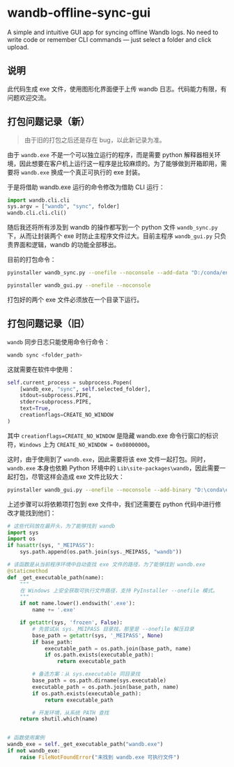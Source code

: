 # wandb-offline-sync-gui
A simple and intuitive GUI app for syncing offline Wandb logs. No need to write code or remember CLI commands — just select a folder and click upload.

## 说明

此代码生成 exe 文件，使用图形化界面便于上传 wandb 日志。代码能力有限，有问题欢迎交流。

## 打包问题记录（新）

>  由于旧的打包之后还是存在 bug，以此新记录为准。

由于 `wandb.exe` 不是一个可以独立运行的程序，而是需要 python 解释器相关环境，因此想要在客户机上运行这一程序是比较麻烦的。为了能够做到开箱即用，需要将 `wandb.exe` 换成一个真正可执行的 exe 封装。

于是将借助 wandb.exe 运行的命令修改为借助 CLI 运行：

```python
import wandb.cli.cli
sys.argv = ["wandb", "sync", folder]
wandb.cli.cli.cli()
```

随后我还将所有涉及到 wandb 的操作都写到一个 python 文件 `wandb_sync.py` 下，从而让封装两个 exe 时防止主程序文件过大。目前主程序 `wandb_gui.py` 只负责界面和逻辑，wandb 的功能全部移出。

目前的打包命令：

```bash
pyinstaller wandb_sync.py --onefile --noconsole --add-data "D:/conda/envs/exe/Lib/site-packages/wandb/vendor;wandb/vendor"
```

```bash
pyinstaller wandb_gui.py --onefile --noconsole
```

打包好的两个 exe 文件必须放在一个目录下运行。

## 打包问题记录（旧）

`wandb` 同步日志只能使用命令行命令：

```bash
wandb sync <folder_path>
```

这就需要在软件中使用：

```python
self.current_process = subprocess.Popen(
    [wandb_exe, "sync", self.selected_folder],
    stdout=subprocess.PIPE,
    stderr=subprocess.PIPE,
    text=True,
    creationflags=CREATE_NO_WINDOW
)
```

其中 `creationflags=CREATE_NO_WINDOW` 是隐藏 wandb.exe 命令行窗口的标识符，`Windows` 上为 `CREATE_NO_WINDOW = 0x08000000`。 

这时，由于使用到了 `wandb.exe`，因此需要将该 exe 文件一起打包。同时，`wandb.exe` 本身也依赖 Python 环境中的 `Lib\site-packages\wandb`，因此需要一起打包，尽管这样会造成 exe 文件比较大：

```bash
pyinstaller wandb_gui.py --onefile --noconsole --add-binary "D:\conda\envs\exe\Scripts\wandb.exe;." --add-data "D:\conda\envs\exe\Lib\site-packages\wandb;wandb"
```

上述步骤可以将依赖项打包到 exe 文件中，我们还需要在 python 代码中进行修改才能找到他们：

```python
# 这些代码放在最开头，为了能够找到 wandb
import sys
import os
if hasattr(sys, "_MEIPASS"):
    sys.path.append(os.path.join(sys._MEIPASS, "wandb"))
```

```python
# 该函数是从当前程序环境中自动查找 exe 文件的路径，为了能够找到 wandb.exe
@staticmethod
def _get_executable_path(name):
    """
    在 Windows 上安全获取可执行文件路径，支持 PyInstaller --onefile 模式。
    """
    if not name.lower().endswith('.exe'):
        name += '.exe'

    if getattr(sys, 'frozen', False):
        # 先尝试从 sys._MEIPASS 目录找，那里是 --onefile 解压目录
        base_path = getattr(sys, '_MEIPASS', None)
        if base_path:
            executable_path = os.path.join(base_path, name)
            if os.path.exists(executable_path):
                return executable_path

        # 备选方案：从 sys.executable 同目录找
        base_path = os.path.dirname(sys.executable)
        executable_path = os.path.join(base_path, name)
        if os.path.exists(executable_path):
            return executable_path

        # 开发环境，从系统 PATH 查找
    return shutil.which(name)


# 函数使用案例
wandb_exe = self._get_executable_path("wandb.exe")
if not wandb_exe:
    raise FileNotFoundError("未找到 wandb.exe 可执行文件")
```

